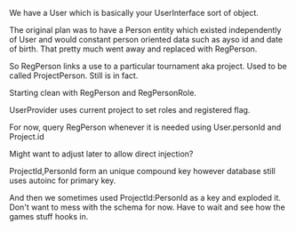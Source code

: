 We have a User which is basically your UserInterface sort of object.

The original plan was to have a Person entity which existed independently of User
and would constant person oriented data such as ayso id and date of birth.
That pretty much went away and replaced with RegPerson.

So RegPerson links a use to a particular tournament aka project.
Used to be called ProjectPerson.  Still is in fact.

Starting clean with RegPerson and RegPersonRole.

UserProvider uses current project to set roles and registered flag.

For now, query RegPerson whenever it is needed using User.personId and Project.id

Might want to adjust later to allow direct injection?  

ProjectId,PersonId form an unique compound key however
database still uses autoinc for primary key.

And then we sometimes used ProjectId:PersonId as a key and exploded it.
Don't want to mess with the schema for now.
Have to wait and see how the games stuff hooks in.
